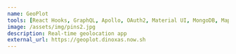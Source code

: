 ```yaml
---
name: GeoPlot
tools: [React Hooks, GraphQL, Apollo, OAuth2, Material UI, MongoDB, MapBox]
image: /assets/img/pins2.jpg
description: Real-time geolocation app
external_url: https://geoplot.dinoxas.now.sh
---
```

